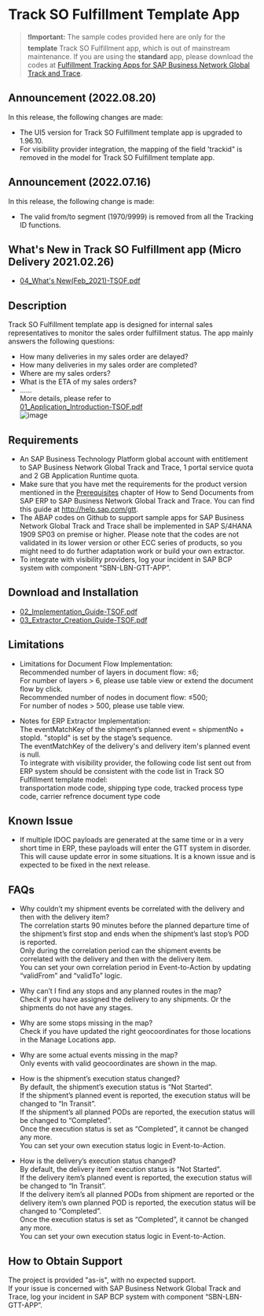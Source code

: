 # Track SO Fulfillment Template App
>:heavy_exclamation_mark:**Important:**
>The sample codes provided here are only for the **template** Track SO Fulfillment app, which is out of mainstream maintenance. If you are using the **standard** app, please download the codes at [Fulfillment Tracking Apps for SAP Business Network Global Track and Trace](https://github.com/SAP-samples/logistics-business-network-gtt-standardapps-samples).
## Announcement (2022.08.20) 
In this release, the following changes are made: 
* The UI5 version for Track SO Fulfillment template app is upgraded to 1.96.10.
* For visibility provider integration, the mapping of the field 'trackid" is removed in the model for Track SO Fulfillment template app.

## Announcement (2022.07.16) 
In this release, the following change is made: 
* The valid from/to segment (1970/9999) is removed from all the Tracking ID functions.

## What's New in Track SO Fulfillment app (Micro Delivery 2021.02.26)
* [04_What's New(Feb_2021)-TSOF.pdf](https://github.com/SAP-samples/logistics-business-network-gtt-samples/blob/master/lbn-gtt-template-tso/Documents/04_What'sNew_Feb_2021-TSOF.pdf) 

## Description
Track SO Fulfillment template app is designed for internal sales representatives to monitor the sales order fulfillment status. The app mainly answers the following questions:
* How many deliveries in my sales order are delayed?
* How many deliveries in my sales order are completed?
* Where are my sales orders?
* What is the ETA of my sales orders?
* …… </br>
More details, please refer to </br>
[01_Application_Introduction-TSOF.pdf](https://github.com/SAP-samples/logistics-business-network-gtt-samples/blob/master/lbn-gtt-template-tso/Documents/01_Application_Introduction-TSOF.pdf)</br>
![image](https://github.com/SAP-samples/logistics-business-network-gtt-samples/blob/master/lbn-gtt-template-tso/Documents/screenshot.png)

## Requirements
* An SAP Business Technology Platform global account with entitlement to SAP Business Network Global Track and Trace, 1 portal service quota and 2 GB Application Runtime quota.
* Make sure that you have met the requirements for the product version mentioned in the [Prerequisites](https://help.sap.com/docs/business-network-global-track-and-trace/cea0ff17c5ab4c1d96de9ccda35b6a6f/c9f7baf5f6e14be4ba9045786961de14.html) chapter of How to Send Documents from SAP ERP to SAP Business Network Global Track and Trace. You can find this guide at http://help.sap.com/gtt. 
* The ABAP codes on Github to support sample apps for SAP Business Network Global Track and Trace shall be implemented in SAP S/4HANA 1909 SP03 on premise or higher. Please note that the codes are not validated in its lower version or other ECC series of products, so you might need to do further adaptation work or build your own extractor.
* To integrate with visibility providers, log your incident in SAP BCP system with component “SBN-LBN-GTT-APP”.

## Download and Installation
* [02_Implementation_Guide-TSOF.pdf](https://github.com/SAP-samples/logistics-business-network-gtt-samples/blob/master/lbn-gtt-template-tso/Documents/02_Implementation_Guide-TSOF.pdf) 
* [03_Extractor_Creation_Guide-TSOF.pdf](https://github.com/SAP-samples/logistics-business-network-gtt-samples/blob/master/lbn-gtt-template-tso/Documents/03_Extractor_Creation_Guide-TSOF.pdf) 

## Limitations
* Limitations for Document Flow Implementation: </br>
Recommended number of layers in document flow: ≤6; </br>
For number of layers > 6, please use table view or extend the document flow by click. </br>
Recommended number of nodes in document flow: ≤500; </br>
For number of nodes > 500, please use table view. </br>

* Notes for ERP Extractor Implementation: </br>
The eventMatchKey of the shipment’s planned event = shipmentNo + stopId. "stopId" is set by the stage’s sequence. </br>
The eventMatchKey of the delivery's and delivery item's planned event is null. </br>
To integrate with visibility provider, the following code list sent out from ERP system should be consistent with the code list in Track SO Fulfillment template model: </br>
transportation mode code, shipping type code, tracked process type code, carrier refrence document type code  

## Known Issue
* If multiple IDOC payloads are generated at the same time or in a very short time in ERP, these payloads will enter the GTT system in disorder. This will cause update error in some situations. It is a known issue and is expected to be fixed in the next release.

## FAQs
* Why couldn’t my shipment events be correlated with the delivery and then with the delivery item? </br>
The correlation starts 90 minutes before the planned departure time of the shipment’s first stop and ends when the shipment’s last stop’s POD is reported. </br>
Only during the correlation period can the shipment events be correlated with the delivery and then with the delivery item. </br>
You can set your own correlation period in Event-to-Action by updating “validFrom” and “validTo” logic. </br>

* Why can’t I find any stops and any planned routes in the map? </br>
Check if you have assigned the delivery to any shipments. Or the shipments do not have any stages. </br>
 
* Why are some stops missing in the map? </br>
Check if you have updated the right geocoordinates for those locations in the Manage Locations app. </br>

* Why are some actual events missing in the map? </br>
Only events with valid geocoordinates are shown in the map. </br>

* How is the shipment’s execution status changed? </br>
By default, the shipment’s execution status is “Not Started”. </br>
If the shipment’s planned event is reported, the execution status will be changed to “In Transit”. </br>
If the shipment’s all planned PODs are reported, the execution status will be changed to “Completed”. </br>
Once the execution status is set as “Completed”, it cannot be changed any more. </br>
You can set your own execution status logic in Event-to-Action. </br>

* How is the delivery’s execution status changed? </br>
By default, the delivery item’ execution status is “Not Started”. </br>
If the delivery item’s planned event is reported, the execution status will be changed to “In Transit”. </br>
If the delivery item’s all planned PODs from shipment are reported or the delivery item’s own planned POD is reported, the execution status will be changed to “Completed”. </br>
Once the execution status is set as “Completed”, it cannot be changed any more. </br>
You can set your own execution status logic in Event-to-Action. </br>

## How to Obtain Support
The project is provided "as-is", with no expected support. </br>
If your issue is concerned with SAP Business Network Global Track and Trace, log your incident in SAP BCP system with component “SBN-LBN-GTT-APP”. 
